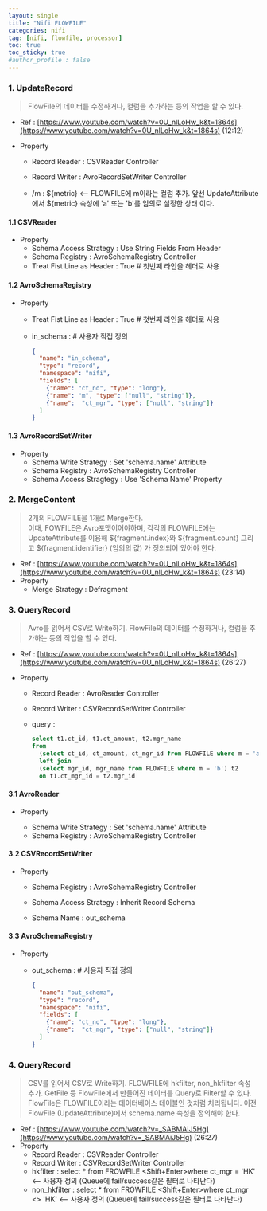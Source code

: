 ```yaml
---
layout: single
title: "Nifi FLOWFILE"
categories: nifi
tag: [nifi, flowfile, processor]
toc: true
toc_sticky: true
#author_profile : false
---
```




### 1. UpdateRecord

> FlowFile의 데이터를 수정하거나, 컬럼을 추가하는 등의 작업을 할 수 있다.  

* Ref : [https://www.youtube.com/watch?v=0U_nlLoHw_k&t=1864s](https://www.youtube.com/watch?v=0U_nlLoHw_k&t=1864s) (12:12)

* Property

  - Record Reader : CSVReader Controller

  - Record Writer : AvroRecordSetWriter Controller

  - /m :  ${metric} <-- FLOWFILE에 m이라는 컬럼 추가. 앞선 UpdateAttribute에서 ${metric} 속성에 'a' 또는 'b'를 임의로 설정한 상태 이다.


#### 1.1 CSVReader

* Property
  * Schema Access Strategy : Use String Fields From Header
  * Schema Registry : AvroSchemaRegistry Controller
  * Treat Fist Line as Header : True # 첫번째 라인을 헤더로 사용

#### 1.2 AvroSchemaRegistry

* Property

  * Treat Fist Line as Header : True # 첫번째 라인을 헤더로 사용

  * in_schema :   # 사용자 직접 정의

    ```json
    {
      "name": "in_schema",
      "type": "record",
      "namespace": "nifi",
      "fields": [
        {"name": "ct_no", "type": "long"},
        {"name": "m", "type": ["null", "string"]},
        {"name":  "ct_mgr", "type": ["null", "string"]}
      ]
    }
    ```

#### 1.3 AvroRecordSetWriter

* Property
  * Schema Write Strategy : Set 'schema.name' Attribute
  * Schema Registry : AvroSchemaRegistry Controller
  * Schema Access Stragtegy : Use 'Schema Name' Property



### 2. MergeContent

> 2개의  FLOWFILE을 1개로 Merge한다.<br>
> 이때, FOWFILE은 Avro포맷이어야하며, 각각의 FLOWFILE에는 UpdateAttribute를 이용해 ${fragment.index}와 ${fragment.count} 그리고 ${fragment.identifier} (임의의 값) 가 정의되어 있어야 한다.

* Ref : [https://www.youtube.com/watch?v=0U_nlLoHw_k&t=1864s](https://www.youtube.com/watch?v=0U_nlLoHw_k&t=1864s) (23:14)
* Property
  -  Merge Strategy : Defragment



### 3. QueryRecord

> Avro를 읽어서 CSV로 Write하기. FlowFile의 데이터를 수정하거나, 컬럼을 추가하는 등의 작업을 할 수 있다.  

* Ref : [https://www.youtube.com/watch?v=0U_nlLoHw_k&t=1864s](https://www.youtube.com/watch?v=0U_nlLoHw_k&t=1864s) (26:27)

* Property

  - Record Reader : AvroReader Controller

  - Record Writer : CSVRecordSetWriter Controller

  - query : 

    ```sql
    select t1.ct_id, t1.ct_amount, t2.mgr_name
    from 
      (select ct_id, ct_amount, ct_mgr_id from FLOWFILE where m = 'a') t1
      left join 
      (select mgr_id, mgr_name from FLOWFILE where m = 'b') t2
      on t1.ct_mgr_id = t2.mgr_id
    ```

#### 3.1 AvroReader

* Property

  * Schema Write Strategy : Set 'schema.name' Attribute
  * Schema Registry : AvroSchemaRegistry Controller

  

#### 3.2 CSVRecordSetWriter

* Property	

  * Schema Registry : AvroSchemaRegistry Controller

  * Schema Access Strategy : Inherit Record Schema

  * Schema Name : out_schema

    

#### 3.3 AvroSchemaRegistry

* Property

  * out_schema :   # 사용자 직접 정의

    ```json
    {
      "name": "out_schema",
      "type": "record",
      "namespace": "nifi",
      "fields": [
        {"name": "ct_no", "type": "long"},
        {"name":  "ct_mgr", "type": ["null", "string"]}
      ]
    }
    ```

#### 

### 4. QueryRecord

> CSV를 읽어서 CSV로 Write하기.  FLOWFILE에 hkfilter, non_hkfilter 속성 추가. GetFile 등 FlowFile에서 만들어진 데이터를 Query로 Filter할 수 있다. FlowFile은 FLOWFILE이라는 데이터베이스 테이블인 것처럼 처리됩니다. 이전 FlowFile (UpdateAttribute)에서 schema.name 속성을 정의해야 한다. 

* Ref : [https://www.youtube.com/watch?v=_SABMAiJ5Hg](https://www.youtube.com/watch?v=_SABMAiJ5Hg) (26:27)
* Property
  - Record Reader : CSVReader Controller
  - Record Writer : CSVRecordSetWriter Controller
  - hkfilter : select * from FROWFILE <Shift+Enter>where ct_mgr = 'HK' <-- 사용자 정의 (Queue에 fail/success같은 필터로 나타난다)
  - non_hkfilter : select * from FROWFILE <Shift+Enter>where ct_mgr <> 'HK' <-- 사용자 정의 (Queue에 fail/success같은 필터로 나타난다)
